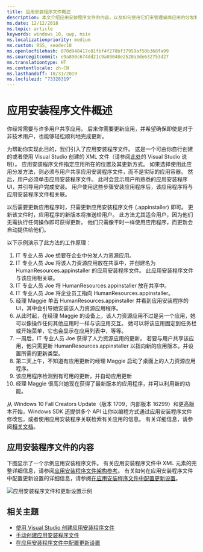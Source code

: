 ```yaml
---
title: 应用安装程序文件概述
description: 本文介绍应用安装程序文件的内容，以及如何使用它们来管理桌面应用的分发和安装。
ms.date: 12/12/2018
ms.topic: article
keywords: windows 10, uwp, msix
ms.localizationpriority: medium
ms.custom: RS5, seodec18
ms.openlocfilehash: 070d948417c01fbf4f278bf37959af58b368fa99
ms.sourcegitcommit: e9a890c674dd21c9a09048e2520a3de632753d27
ms.translationtype: HT
ms.contentlocale: zh-CN
ms.lasthandoff: 10/31/2019
ms.locfileid: "73328319"
---
```

# <a name="app-installer-file-overview"></a>应用安装程序文件概述

你经常需要与许多用户共享应用。 后来你需要更新应用，并希望确保即使是对于非技术用户，也能够轻松顺利地完成更新。

为帮助你实现此目的，我们引入了应用安装程序文件。 这是一个可由你自行创建的或者使用 Visual Studio 创建的 XML 文件（请参阅[此处](create-appinstallerfile-vs.md)的 Visual Studio 说明）。 应用安装程序文件指定应用所在的位置及其更新方式。 如果选择使用此应用分发方法，则必须与用户共享应用安装程序文件，而不是实际的应用容器。 然后，用户必须单击应用安装程序文件。 此时会显示用户所熟悉的应用安装程序 UI，并引导用户完成安装。  用户使用这些步骤安装应用程序后，该应用程序将与应用安装程序文件相关联。  

以后需要更新应用程序时，只需更新应用安装程序文件 (.appinstaller) 即可。 更新该文件时，应用程序的新版本将推送给用户。 此方法尤其适合用户，因为他们无需执行任何操作即可获得更新。 他们只需像平时一样使用应用程序，而更新会自动提供给他们。

以下示例演示了此方法的工作原理：

1. IT 专业人员 Joe 想要在企业中分发人力资源应用。
2. IT 专业人员 Joe 将该人力资源应用放在共享中，并创建名为 HumanResources.appinstaller 的应用安装程序文件。 此应用安装程序文件与该应用相关联。
3. IT 专业人员 Joe 将 HumanResources.appinstaller 放在共享中。
4. IT 专业人员 Joe 将企业员工指向 HumanResources.appinstaller。
5. 经理 Maggie 单击 HumanResources.appinstaller 并看到应用安装程序的 UI，其中会引导她安装该人力资源应用程序。
6. 从此时起，在经理 Maggie 的设备上，该人力资源应用不过是另一个应用，她可以像操作任何其他应用时一样与该应用交互。 她可以将该应用固定到任务栏或开始菜单，它也会显示在应用列表中，等等。
7. 一周后，IT 专业人员 Joe 获得了人力资源应用的更新。 若要与用户共享该应用，他只需更新 HumanResources.appinstaller 以指向新的应用版本，并设置所需的更新类型。
8. 第二天上午，不知道有应用更新的经理 Maggie 启动了桌面上的人力资源应用程序。
9. 该应用程序检测到有可用的更新，并自动应用更新
10. 经理 Maggie 很高兴她现在获得了最新版本的应用程序，并可以利用新的功能。

从 Windows 10 Fall Creators Update（版本 1709，内部版本 16299）和更高版本开始，Windows SDK 还提供多个 API 让你以编程方式通过应用安装程序文件修改包，或者使用应用安装程序关联检索有关应用的信息。 有关详细信息，请参阅[相关文档](app-installer-documentation.md)。

## <a name="contents-of-the-app-installer-file"></a>应用安装程序文件的内容

下图显示了一个示例应用安装程序文件。 有关应用安装程序文件中 XML 元素的完整详细信息，请参阅[应用安装程序文件架构参考](https://docs.microsoft.com/uwp/schemas/appinstallerschema/schema-root)。 有关如何在应用安装程序文件中配置更新设置的详细信息，请参阅[在应用安装程序文件中配置更新设置](update-settings.md)。

![应用安装程序文件和更新设置示例](images/App-Installer-File-Update.png)

## <a name="related-topics"></a>相关主题

* [使用 Visual Studio 创建应用安装程序文件](create-appinstallerfile-vs.md)
* [手动创建应用安装程序文件](how-to-create-appinstaller-file.md)
* [在应用安装程序文件中配置更新设置](update-settings.md)
